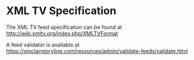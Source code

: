 # XML TV Specification

The XML TV feed specification can be found at http://wiki.xmltv.org/index.php/XMLTVFormat

A feed validator is available at https://sinclairstoryline.com/resources/admin/validate-feeds/validate.html
